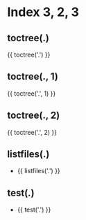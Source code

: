 # Index 3, 2, 3

## toctree(.)

{{ toctree('.') }}

## toctree(., 1)

{{ toctree('.', 1) }}

## toctree(., 2)

{{ toctree('.', 2) }}

## listfiles(.)

- {{ listfiles('.') }}

## test(.)

- {{ test('.') }}
